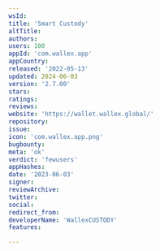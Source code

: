 ```yaml
---
wsId: 
title: 'Smart Custody'
altTitle: 
authors: 
users: 100
appId: 'com.wallex.app'
appCountry: 
released: '2022-05-13'
updated: 2024-06-03
version: '2.7.00'
stars: 
ratings: 
reviews: 
website: 'https://wallet.wallex.global/'
repository: 
issue: 
icon: 'com.wallex.app.png'
bugbounty: 
meta: 'ok'
verdict: 'fewusers'
appHashes: 
date: '2023-06-03'
signer: 
reviewArchive: 
twitter: 
social: 
redirect_from: 
developerName: 'WallexCUSTODY'
features: 

---
```


